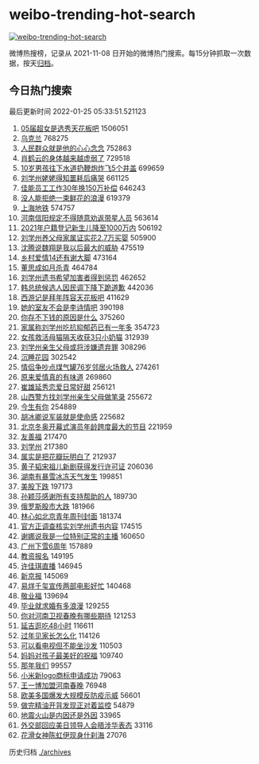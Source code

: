 # weibo-trending-hot-search

[![weibo-trending-hot-search](https://github.com/ameizi/weibo-trending-hot-search/actions/workflows/ci.yml/badge.svg)](https://github.com/ameizi/weibo-trending-hot-search/actions/workflows/ci.yml)

微博热搜榜，记录从 2021-11-08 日开始的微博热门搜索。每15分钟抓取一次数据，按天[归档](./archives)。

## 今日热门搜索

<!-- BEGIN --> 
最后更新时间 2022-01-25 05:33:51.521123 
1. [05届超女是选秀天花板吧](https://s.weibo.com/weibo?q=%2305%E5%B1%8A%E8%B6%85%E5%A5%B3%E6%98%AF%E9%80%89%E7%A7%80%E5%A4%A9%E8%8A%B1%E6%9D%BF%E5%90%A7%23&Refer=top) 1506051
1. [乌克兰](https://s.weibo.com/weibo?q=%E4%B9%8C%E5%85%8B%E5%85%B0&Refer=top) 768275
1. [人民群众就是他的心心念念](https://s.weibo.com/weibo?q=%23%E4%BA%BA%E6%B0%91%E7%BE%A4%E4%BC%97%E5%B0%B1%E6%98%AF%E4%BB%96%E7%9A%84%E5%BF%83%E5%BF%83%E5%BF%B5%E5%BF%B5%23&Refer=top) 752863
1. [肖鹤云的身体越来越虚弱了](https://s.weibo.com/weibo?q=%23%E8%82%96%E9%B9%A4%E4%BA%91%E7%9A%84%E8%BA%AB%E4%BD%93%E8%B6%8A%E6%9D%A5%E8%B6%8A%E8%99%9A%E5%BC%B1%E4%BA%86%23&Refer=top) 729518
1. [10岁男孩往下水道扔鞭炮炸飞5个井盖](https://s.weibo.com/weibo?q=%2310%E5%B2%81%E7%94%B7%E5%AD%A9%E5%BE%80%E4%B8%8B%E6%B0%B4%E9%81%93%E6%89%94%E9%9E%AD%E7%82%AE%E7%82%B8%E9%A3%9E5%E4%B8%AA%E4%BA%95%E7%9B%96%23&Refer=top) 699659
1. [刘学州姥姥得知噩耗后痛哭](https://s.weibo.com/weibo?q=%23%E5%88%98%E5%AD%A6%E5%B7%9E%E5%A7%A5%E5%A7%A5%E5%BE%97%E7%9F%A5%E5%99%A9%E8%80%97%E5%90%8E%E7%97%9B%E5%93%AD%23&Refer=top) 661125
1. [佳能员工工作30年换150万补偿](https://s.weibo.com/weibo?q=%23%E4%BD%B3%E8%83%BD%E5%91%98%E5%B7%A5%E5%B7%A5%E4%BD%9C30%E5%B9%B4%E6%8D%A2150%E4%B8%87%E8%A1%A5%E5%81%BF%23&Refer=top) 646243
1. [没人能拒绝一束鲜花的浪漫](https://s.weibo.com/weibo?q=%23%E6%B2%A1%E4%BA%BA%E8%83%BD%E6%8B%92%E7%BB%9D%E4%B8%80%E6%9D%9F%E9%B2%9C%E8%8A%B1%E7%9A%84%E6%B5%AA%E6%BC%AB%23&Refer=top) 619379
1. [上海地铁](https://s.weibo.com/weibo?q=%E4%B8%8A%E6%B5%B7%E5%9C%B0%E9%93%81&Refer=top) 574757
1. [河南信阳规定不得随意劝返带星人员](https://s.weibo.com/weibo?q=%23%E6%B2%B3%E5%8D%97%E4%BF%A1%E9%98%B3%E8%A7%84%E5%AE%9A%E4%B8%8D%E5%BE%97%E9%9A%8F%E6%84%8F%E5%8A%9D%E8%BF%94%E5%B8%A6%E6%98%9F%E4%BA%BA%E5%91%98%23&Refer=top) 563614
1. [2021年户籍登记新生儿降至1000万内](https://s.weibo.com/weibo?q=%232021%E5%B9%B4%E6%88%B7%E7%B1%8D%E7%99%BB%E8%AE%B0%E6%96%B0%E7%94%9F%E5%84%BF%E9%99%8D%E8%87%B31000%E4%B8%87%E5%86%85%23&Refer=top) 506192
1. [刘学州养父母家属证实花2.7万买婴](https://s.weibo.com/weibo?q=%23%E5%88%98%E5%AD%A6%E5%B7%9E%E5%85%BB%E7%88%B6%E6%AF%8D%E5%AE%B6%E5%B1%9E%E8%AF%81%E5%AE%9E%E8%8A%B12.7%E4%B8%87%E4%B9%B0%E5%A9%B4%23&Refer=top) 505900
1. [沈腾说魏翔是我以后最大的威胁](https://s.weibo.com/weibo?q=%23%E6%B2%88%E8%85%BE%E8%AF%B4%E9%AD%8F%E7%BF%94%E6%98%AF%E6%88%91%E4%BB%A5%E5%90%8E%E6%9C%80%E5%A4%A7%E7%9A%84%E5%A8%81%E8%83%81%23&Refer=top) 475519
1. [乡村爱情14还有谢大脚](https://s.weibo.com/weibo?q=%23%E4%B9%A1%E6%9D%91%E7%88%B1%E6%83%8514%E8%BF%98%E6%9C%89%E8%B0%A2%E5%A4%A7%E8%84%9A%23&Refer=top) 473164
1. [董思成如月杀青](https://s.weibo.com/weibo?q=%E8%91%A3%E6%80%9D%E6%88%90%E5%A6%82%E6%9C%88%E6%9D%80%E9%9D%92&Refer=top) 464784
1. [刘学州遗书希望加害者得到惩罚](https://s.weibo.com/weibo?q=%23%E5%88%98%E5%AD%A6%E5%B7%9E%E9%81%97%E4%B9%A6%E5%B8%8C%E6%9C%9B%E5%8A%A0%E5%AE%B3%E8%80%85%E5%BE%97%E5%88%B0%E6%83%A9%E7%BD%9A%23&Refer=top) 462652
1. [韩总统候选人因民调下降下跪道歉](https://s.weibo.com/weibo?q=%23%E9%9F%A9%E6%80%BB%E7%BB%9F%E5%80%99%E9%80%89%E4%BA%BA%E5%9B%A0%E6%B0%91%E8%B0%83%E4%B8%8B%E9%99%8D%E4%B8%8B%E8%B7%AA%E9%81%93%E6%AD%89%23&Refer=top) 442036
1. [西游记是拜年阵容天花板吧](https://s.weibo.com/weibo?q=%23%E8%A5%BF%E6%B8%B8%E8%AE%B0%E6%98%AF%E6%8B%9C%E5%B9%B4%E9%98%B5%E5%AE%B9%E5%A4%A9%E8%8A%B1%E6%9D%BF%E5%90%A7%23&Refer=top) 411629
1. [她的室友不会是李诗情吧](https://s.weibo.com/weibo?q=%23%E5%A5%B9%E7%9A%84%E5%AE%A4%E5%8F%8B%E4%B8%8D%E4%BC%9A%E6%98%AF%E6%9D%8E%E8%AF%97%E6%83%85%E5%90%A7%23&Refer=top) 390198
1. [你存不下钱的原因是什么](https://s.weibo.com/weibo?q=%23%E4%BD%A0%E5%AD%98%E4%B8%8D%E4%B8%8B%E9%92%B1%E7%9A%84%E5%8E%9F%E5%9B%A0%E6%98%AF%E4%BB%80%E4%B9%88%23&Refer=top) 375260
1. [家属称刘学州吃抗抑郁药已有一年多](https://s.weibo.com/weibo?q=%23%E5%AE%B6%E5%B1%9E%E7%A7%B0%E5%88%98%E5%AD%A6%E5%B7%9E%E5%90%83%E6%8A%97%E6%8A%91%E9%83%81%E8%8D%AF%E5%B7%B2%E6%9C%89%E4%B8%80%E5%B9%B4%E5%A4%9A%23&Refer=top) 354723
1. [女孩救活母猫隔天收获3只小奶猫](https://s.weibo.com/weibo?q=%23%E5%A5%B3%E5%AD%A9%E6%95%91%E6%B4%BB%E6%AF%8D%E7%8C%AB%E9%9A%94%E5%A4%A9%E6%94%B6%E8%8E%B73%E5%8F%AA%E5%B0%8F%E5%A5%B6%E7%8C%AB%23&Refer=top) 312939
1. [刘学州亲生父母或将涉嫌遗弃罪](https://s.weibo.com/weibo?q=%23%E5%88%98%E5%AD%A6%E5%B7%9E%E4%BA%B2%E7%94%9F%E7%88%B6%E6%AF%8D%E6%88%96%E5%B0%86%E6%B6%89%E5%AB%8C%E9%81%97%E5%BC%83%E7%BD%AA%23&Refer=top) 308296
1. [沉睡花园](https://s.weibo.com/weibo?q=%E6%B2%89%E7%9D%A1%E8%8A%B1%E5%9B%AD&Refer=top) 302542
1. [情侣争吵点煤气罐76岁邻居火场救人](https://s.weibo.com/weibo?q=%23%E6%83%85%E4%BE%A3%E4%BA%89%E5%90%B5%E7%82%B9%E7%85%A4%E6%B0%94%E7%BD%9076%E5%B2%81%E9%82%BB%E5%B1%85%E7%81%AB%E5%9C%BA%E6%95%91%E4%BA%BA%23&Refer=top) 274261
1. [原来爱情真的有味道](https://s.weibo.com/weibo?q=%23%E5%8E%9F%E6%9D%A5%E7%88%B1%E6%83%85%E7%9C%9F%E7%9A%84%E6%9C%89%E5%91%B3%E9%81%93%23&Refer=top) 269860
1. [崔雄延秀恋爱日常好甜](https://s.weibo.com/weibo?q=%23%E5%B4%94%E9%9B%84%E5%BB%B6%E7%A7%80%E6%81%8B%E7%88%B1%E6%97%A5%E5%B8%B8%E5%A5%BD%E7%94%9C%23&Refer=top) 256121
1. [山西警方找刘学州亲生父母做笔录](https://s.weibo.com/weibo?q=%23%E5%B1%B1%E8%A5%BF%E8%AD%A6%E6%96%B9%E6%89%BE%E5%88%98%E5%AD%A6%E5%B7%9E%E4%BA%B2%E7%94%9F%E7%88%B6%E6%AF%8D%E5%81%9A%E7%AC%94%E5%BD%95%23&Refer=top) 255672
1. [今生有你](https://s.weibo.com/weibo?q=%E4%BB%8A%E7%94%9F%E6%9C%89%E4%BD%A0&Refer=top) 254889
1. [胡冰卿说军装就是使命感](https://s.weibo.com/weibo?q=%23%E8%83%A1%E5%86%B0%E5%8D%BF%E8%AF%B4%E5%86%9B%E8%A3%85%E5%B0%B1%E6%98%AF%E4%BD%BF%E5%91%BD%E6%84%9F%23&Refer=top) 225682
1. [北京冬奥开幕式演员年龄跨度最大的节目](https://s.weibo.com/weibo?q=%23%E5%8C%97%E4%BA%AC%E5%86%AC%E5%A5%A5%E5%BC%80%E5%B9%95%E5%BC%8F%E6%BC%94%E5%91%98%E5%B9%B4%E9%BE%84%E8%B7%A8%E5%BA%A6%E6%9C%80%E5%A4%A7%E7%9A%84%E8%8A%82%E7%9B%AE%23&Refer=top) 221959
1. [友善福](https://s.weibo.com/weibo?q=%23%E5%8F%8B%E5%96%84%E7%A6%8F%23&Refer=top) 217470
1. [刘学州](https://s.weibo.com/weibo?q=%23%E5%88%98%E5%AD%A6%E5%B7%9E%23&Refer=top) 217380
1. [属实是把花瓣玩明白了](https://s.weibo.com/weibo?q=%23%E5%B1%9E%E5%AE%9E%E6%98%AF%E6%8A%8A%E8%8A%B1%E7%93%A3%E7%8E%A9%E6%98%8E%E7%99%BD%E4%BA%86%23&Refer=top) 212937
1. [黄子韬宋祖儿新剧获得发行许可证](https://s.weibo.com/weibo?q=%23%E9%BB%84%E5%AD%90%E9%9F%AC%E5%AE%8B%E7%A5%96%E5%84%BF%E6%96%B0%E5%89%A7%E8%8E%B7%E5%BE%97%E5%8F%91%E8%A1%8C%E8%AE%B8%E5%8F%AF%E8%AF%81%23&Refer=top) 206036
1. [湖南有暴雪冰冻天气发生](https://s.weibo.com/weibo?q=%23%E6%B9%96%E5%8D%97%E6%9C%89%E6%9A%B4%E9%9B%AA%E5%86%B0%E5%86%BB%E5%A4%A9%E6%B0%94%E5%8F%91%E7%94%9F%23&Refer=top) 199851
1. [美股下跌](https://s.weibo.com/weibo?q=%E7%BE%8E%E8%82%A1%E4%B8%8B%E8%B7%8C&Refer=top) 197173
1. [孙颖莎感谢所有支持帮助的人](https://s.weibo.com/weibo?q=%23%E5%AD%99%E9%A2%96%E8%8E%8E%E6%84%9F%E8%B0%A2%E6%89%80%E6%9C%89%E6%94%AF%E6%8C%81%E5%B8%AE%E5%8A%A9%E7%9A%84%E4%BA%BA%23&Refer=top) 189730
1. [俄罗斯股市大跌](https://s.weibo.com/weibo?q=%23%E4%BF%84%E7%BD%97%E6%96%AF%E8%82%A1%E5%B8%82%E5%A4%A7%E8%B7%8C%23&Refer=top) 181966
1. [林心如北京青年周刊封面](https://s.weibo.com/weibo?q=%23%E6%9E%97%E5%BF%83%E5%A6%82%E5%8C%97%E4%BA%AC%E9%9D%92%E5%B9%B4%E5%91%A8%E5%88%8A%E5%B0%81%E9%9D%A2%23&Refer=top) 181374
1. [官方正调查核实刘学州遗书内容](https://s.weibo.com/weibo?q=%23%E5%AE%98%E6%96%B9%E6%AD%A3%E8%B0%83%E6%9F%A5%E6%A0%B8%E5%AE%9E%E5%88%98%E5%AD%A6%E5%B7%9E%E9%81%97%E4%B9%A6%E5%86%85%E5%AE%B9%23&Refer=top) 174515
1. [谢娜说我是一位特别正常的主播](https://s.weibo.com/weibo?q=%23%E8%B0%A2%E5%A8%9C%E8%AF%B4%E6%88%91%E6%98%AF%E4%B8%80%E4%BD%8D%E7%89%B9%E5%88%AB%E6%AD%A3%E5%B8%B8%E7%9A%84%E4%B8%BB%E6%92%AD%23&Refer=top) 160650
1. [广州下雪6周年](https://s.weibo.com/weibo?q=%23%E5%B9%BF%E5%B7%9E%E4%B8%8B%E9%9B%AA6%E5%91%A8%E5%B9%B4%23&Refer=top) 157889
1. [教资报名](https://s.weibo.com/weibo?q=%E6%95%99%E8%B5%84%E6%8A%A5%E5%90%8D&Refer=top) 149195
1. [许佳琪直播](https://s.weibo.com/weibo?q=%E8%AE%B8%E4%BD%B3%E7%90%AA%E7%9B%B4%E6%92%AD&Refer=top) 146945
1. [新京报](https://s.weibo.com/weibo?q=%E6%96%B0%E4%BA%AC%E6%8A%A5&Refer=top) 145069
1. [易烊千玺宣传两部电影好忙](https://s.weibo.com/weibo?q=%23%E6%98%93%E7%83%8A%E5%8D%83%E7%8E%BA%E5%AE%A3%E4%BC%A0%E4%B8%A4%E9%83%A8%E7%94%B5%E5%BD%B1%E5%A5%BD%E5%BF%99%23&Refer=top) 140468
1. [敬业福](https://s.weibo.com/weibo?q=%E6%95%AC%E4%B8%9A%E7%A6%8F&Refer=top) 139694
1. [毕业就求婚有多浪漫](https://s.weibo.com/weibo?q=%23%E6%AF%95%E4%B8%9A%E5%B0%B1%E6%B1%82%E5%A9%9A%E6%9C%89%E5%A4%9A%E6%B5%AA%E6%BC%AB%23&Refer=top) 129255
1. [你对河南卫视春晚有哪些期待](https://s.weibo.com/weibo?q=%23%E4%BD%A0%E5%AF%B9%E6%B2%B3%E5%8D%97%E5%8D%AB%E8%A7%86%E6%98%A5%E6%99%9A%E6%9C%89%E5%93%AA%E4%BA%9B%E6%9C%9F%E5%BE%85%23&Refer=top) 121253
1. [延吉逛吃48小时](https://s.weibo.com/weibo?q=%23%E5%BB%B6%E5%90%89%E9%80%9B%E5%90%8348%E5%B0%8F%E6%97%B6%23&Refer=top) 116611
1. [过年见家长怎么化](https://s.weibo.com/weibo?q=%23%E8%BF%87%E5%B9%B4%E8%A7%81%E5%AE%B6%E9%95%BF%E6%80%8E%E4%B9%88%E5%8C%96%23&Refer=top) 114126
1. [可以看电视但不能坐沙发](https://s.weibo.com/weibo?q=%23%E5%8F%AF%E4%BB%A5%E7%9C%8B%E7%94%B5%E8%A7%86%E4%BD%86%E4%B8%8D%E8%83%BD%E5%9D%90%E6%B2%99%E5%8F%91%23&Refer=top) 110503
1. [妈妈对孩子最美好的祝福](https://s.weibo.com/weibo?q=%23%E5%A6%88%E5%A6%88%E5%AF%B9%E5%AD%A9%E5%AD%90%E6%9C%80%E7%BE%8E%E5%A5%BD%E7%9A%84%E7%A5%9D%E7%A6%8F%23&Refer=top) 109740
1. [那年我们](https://s.weibo.com/weibo?q=%E9%82%A3%E5%B9%B4%E6%88%91%E4%BB%AC&Refer=top) 99557
1. [小米新logo商标申请成功](https://s.weibo.com/weibo?q=%23%E5%B0%8F%E7%B1%B3%E6%96%B0logo%E5%95%86%E6%A0%87%E7%94%B3%E8%AF%B7%E6%88%90%E5%8A%9F%23&Refer=top) 79063
1. [王一博加盟河南春晚](https://s.weibo.com/weibo?q=%23%E7%8E%8B%E4%B8%80%E5%8D%9A%E5%8A%A0%E7%9B%9F%E6%B2%B3%E5%8D%97%E6%98%A5%E6%99%9A%23&Refer=top) 76948
1. [欧美多国爆发大规模反防疫示威](https://s.weibo.com/weibo?q=%23%E6%AC%A7%E7%BE%8E%E5%A4%9A%E5%9B%BD%E7%88%86%E5%8F%91%E5%A4%A7%E8%A7%84%E6%A8%A1%E5%8F%8D%E9%98%B2%E7%96%AB%E7%A4%BA%E5%A8%81%23&Refer=top) 56601
1. [做完精油开背发现正对着监控](https://s.weibo.com/weibo?q=%23%E5%81%9A%E5%AE%8C%E7%B2%BE%E6%B2%B9%E5%BC%80%E8%83%8C%E5%8F%91%E7%8E%B0%E6%AD%A3%E5%AF%B9%E7%9D%80%E7%9B%91%E6%8E%A7%23&Refer=top) 54879
1. [地震火山是内因还是外因](https://s.weibo.com/weibo?q=%23%E5%9C%B0%E9%9C%87%E7%81%AB%E5%B1%B1%E6%98%AF%E5%86%85%E5%9B%A0%E8%BF%98%E6%98%AF%E5%A4%96%E5%9B%A0%23&Refer=top) 33965
1. [外交部回应美日领导人会晤涉华表态](https://s.weibo.com/weibo?q=%23%E5%A4%96%E4%BA%A4%E9%83%A8%E5%9B%9E%E5%BA%94%E7%BE%8E%E6%97%A5%E9%A2%86%E5%AF%BC%E4%BA%BA%E4%BC%9A%E6%99%A4%E6%B6%89%E5%8D%8E%E8%A1%A8%E6%80%81%23&Refer=top) 33116
1. [花滑女神陈虹伊现身什刹海](https://s.weibo.com/weibo?q=%23%E8%8A%B1%E6%BB%91%E5%A5%B3%E7%A5%9E%E9%99%88%E8%99%B9%E4%BC%8A%E7%8E%B0%E8%BA%AB%E4%BB%80%E5%88%B9%E6%B5%B7%23&Refer=top) 27076
<!-- END -->

历史归档 [./archives](./archives)

